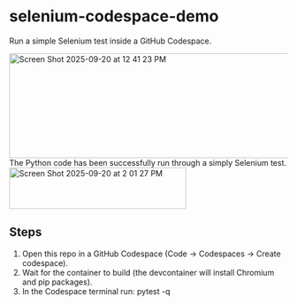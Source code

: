# selenium-codespace-demo

Run a simple Selenium test inside a GitHub Codespace.

<img width="766" height="189" alt="Screen Shot 2025-09-20 at 12 41 23 PM" src="https://github.com/user-attachments/assets/aec24948-7d53-4959-8fe3-5042692b8d52" />
The Python code has been successfully run through a simply Selenium test. <br>

<img width="320" height="75" alt="Screen Shot 2025-09-20 at 2 01 27 PM" src="https://github.com/user-attachments/assets/a0fa5281-76f1-450f-aced-5c839bb356e6" />

## Steps
1. Open this repo in a GitHub Codespace (Code → Codespaces → Create codespace).
2. Wait for the container to build (the devcontainer will install Chromium and pip packages).
3. In the Codespace terminal run:
pytest -q
